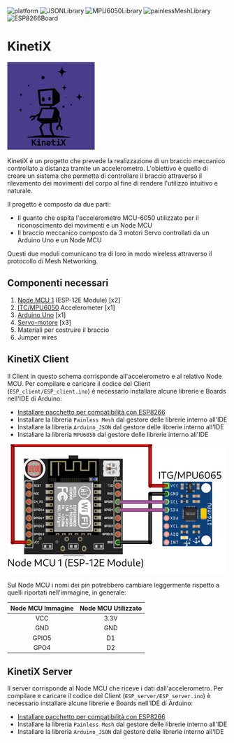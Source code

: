 ![platform](https://img.shields.io/badge/Platform-Arduino-blueviolet)
![JSONLibrary](https://img.shields.io/badge/Arduino__JSON-0.2.0-blueviolet)
![MPU6050Library](https://img.shields.io/badge/MPU6050-0.6.0-blueviolet)
![painlessMeshLibrary](https://img.shields.io/badge/Painless%20Mesh-1.5.0-blueviolet)
![ESP8266Board](https://img.shields.io/badge/ESP8266-3.1.1-blueviolet)

# KinetiX
![logo](images/logo.png)

KinetiX è un progetto che prevede la realizzazione di un braccio meccanico controllato a distanza tramite un accelerometro. L'obiettivo è quello di creare un sistema che permetta di controllare il braccio attraverso il rilevamento dei movimenti del corpo al fine di rendere l'utilizzo intuitivo e naturale.

Il progetto è composto da due parti:
- Il guanto che ospita l'accelerometro MCU-6050 utilizzato per il riconoscimento dei movimenti e un Node MCU
- Il braccio meccanico composto da 3 motori Servo controllati da un Arduino Uno e un Node MCU

Questi due moduli comunicano tra di loro in modo wireless attraverso il protocollo di Mesh Networking.

## Componenti necessari
1. [Node MCU 1](https://www.amazon.it/Diymore-ESP8266-Sviluppo-Compatibile-Micropython/dp/B09Z6T2XS4) (ESP-12E Module) [x2]
2. [ITC/MPU6050](https://www.amazon.it/MPU-6050-MPU6050-accelerometro-giroscopio-Converter/dp/B07XRK5FHP) Accelerometer [x1]
3. [Arduino Uno](https://www.amazon.it/Elegoo-ATmega328P-ATMEGA16U2-Compatibile-Microcontrollore/dp/B01MRJR8UF) [x1]
4. [Servo-motore](https://www.amazon.it/HUAZIZ-Servomotore-Camminare-Elicottero-Aeroplano/dp/B09Z21J1JH) [x3]
5. Materiali per costruire il braccio
6. Jumper wires

## KinetiX Client
Il Client in questo schema corrisponde all'accelerometro e al relativo Node MCU.
Per compilare e caricare il codice del Client (`ESP_client/ESP_client.ino`) è necessario installare alcune librerie e Boards nell'IDE di Arduino:
- [Installare pacchetto per compatibilità con ESP8266](https://randomnerdtutorials.com/installing-esp8266-nodemcu-arduino-ide-2-0/)
- Installare la libreria `Painless Mesh` dal gestore delle librerie interno all'IDE
- Installare la libreria `Arduino_JSON` dal gestore delle librerie interno all'IDE
- Installare la libreria `MPU6050` dal gestore delle librerie interno all'IDE

![ESP_client_bb.png](images/ESP_client_bb.png)

Sul Node MCU i nomi dei pin potrebbero cambiare leggermente rispetto a quelli riportati nell'immagine, in generale:

| Node MCU Immagine | Node MCU Utilizzato |
|:-----------------:|:-------------------:|
|        VCC        |        3.3V         |
|        GND        |         GND         |
|       GPIO5       |         D1          |
|       GPO4        |         D2          |

## KinetiX Server
Il server corrisponde al Node MCU che riceve i dati dall'accelerometro.
Per compilare e caricare il codice del Client (`ESP_server/ESP_server.ino`) è necessario installare alcune librerie e Boards nell'IDE di Arduino:
- [Installare pacchetto per compatibilità con ESP8266](https://randomnerdtutorials.com/installing-esp8266-nodemcu-arduino-ide-2-0/)
- Installare la libreria `Painless Mesh` dal gestore delle librerie interno all'IDE
- Installare la libreria `Arduino_JSON` dal gestore delle librerie interno all'IDE
